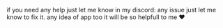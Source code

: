 if you need any help just let me know in my discord:
any issue just let me know to fix it.
any idea of app too it will be so helpfull to me ❤️
